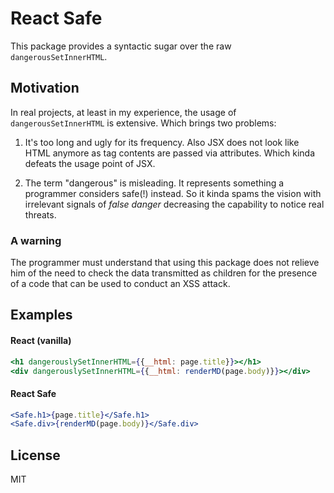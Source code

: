 # React Safe

This package provides a syntactic sugar over the raw `dangerousSetInnerHTML`.

## Motivation

In real projects, at least in my experience, the usage of `dangerousSetInnerHTML` is extensive.
Which brings two problems:

1. It's too long and ugly for its frequency. Also JSX does not look like HTML anymore as tag contents
are passed via attributes. Which kinda defeats the usage point of JSX.

2. The term "dangerous" is misleading. It represents something a programmer considers safe(!)
instead. So it kinda spams the vision with irrelevant signals of *false danger* decreasing the
capability to notice real threats.

### A warning

The programmer must understand that using this package does not relieve him of the need to check 
the data transmitted as children for the presence of a code that can be used to conduct an XSS attack.

## Examples

#### React (vanilla)

```jsx
<h1 dangerouslySetInnerHTML={{__html: page.title}}></h1>
<div dangerouslySetInnerHTML={{__html: renderMD(page.body)}}></div>
```

#### React Safe

```jsx
<Safe.h1>{page.title}</Safe.h1>
<Safe.div>{renderMD(page.body)}</Safe.div>
```

## License

MIT
